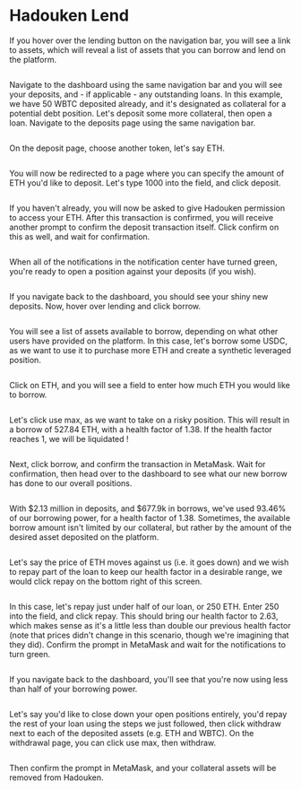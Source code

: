 # Hadouken Lend

If you hover over the lending button on the navigation bar, you will see a link to assets, which will reveal a list of assets that you can borrow and lend on the platform.

<figure><img src="../.gitbook/assets/image (45).png" alt=""><figcaption></figcaption></figure>

Navigate to the dashboard using the same navigation bar and you will see your deposits, and - if applicable - any outstanding loans. In this example, we have 50 WBTC deposited already, and it's designated as collateral for a potential debt position. Let's deposit some more collateral, then open a loan. Navigate to the deposits page using the same navigation bar.

<figure><img src="../.gitbook/assets/image (36).png" alt=""><figcaption></figcaption></figure>

On the deposit page, choose another token, let's say ETH.

<figure><img src="../.gitbook/assets/image (15).png" alt=""><figcaption></figcaption></figure>

You will now be redirected to a page where you can specify the amount of ETH you'd like to deposit. Let's type 1000 into the field, and click deposit.

<figure><img src="../.gitbook/assets/image (49).png" alt=""><figcaption></figcaption></figure>

If you haven't already, you will now be asked to give Hadouken permission to access your ETH. After this transaction is confirmed, you will receive another prompt to confirm the deposit transaction itself. Click confirm on this as well, and wait for confirmation.

<figure><img src="../.gitbook/assets/image (11).png" alt=""><figcaption></figcaption></figure>

When all of the notifications in the notification center have turned green, you're ready to open a position against your deposits (if you wish).

<figure><img src="../.gitbook/assets/image (8).png" alt=""><figcaption></figcaption></figure>

If you navigate back to the dashboard, you should see your shiny new deposits. Now, hover over lending and click borrow.

<figure><img src="../.gitbook/assets/image (33).png" alt=""><figcaption></figcaption></figure>

You will see a list of assets available to borrow, depending on what other users have provided on the platform. In this case, let's borrow some USDC, as we want to use it to purchase more ETH and create a synthetic leveraged position.

<figure><img src="../.gitbook/assets/image (18).png" alt=""><figcaption></figcaption></figure>

Click on ETH, and you will see a field to enter how much ETH you would like to borrow.

<figure><img src="../.gitbook/assets/image (9).png" alt=""><figcaption></figcaption></figure>

Let's click use max, as we want to take on a risky position. This will result in a borrow of 527.84 ETH, with a health factor of 1.38. If the health factor reaches 1, we will be liquidated !

<figure><img src="../.gitbook/assets/image (39).png" alt=""><figcaption></figcaption></figure>

Next, click borrow, and confirm the transaction in MetaMask. Wait for confirmation, then head over to the dashboard to see what our new borrow has done to our overall positions.

<figure><img src="../.gitbook/assets/image (34).png" alt=""><figcaption></figcaption></figure>

With $2.13 million in deposits, and $677.9k in borrows, we've used 93.46% of our borrowing power, for a health factor of 1.38. Sometimes, the available borrow amount isn't limited by our collateral, but rather by the amount of the desired asset deposited on the platform.

<figure><img src="../.gitbook/assets/image (2).png" alt=""><figcaption></figcaption></figure>

Let's say the price of ETH moves against us (i.e. it goes down) and we wish to repay part of the loan to keep our health factor in a desirable range, we would click repay on the bottom right of this screen.

<figure><img src="../.gitbook/assets/image.png" alt=""><figcaption></figcaption></figure>

In this case, let's repay just under half of our loan, or 250 ETH. Enter 250 into the field, and click repay. This should bring our health factor to 2.63, which makes sense as it's a little less than double our previous health factor (note that prices didn't change in this scenario, though we're imagining that they did). Confirm the prompt in MetaMask and wait for the notifications to turn green.

<figure><img src="../.gitbook/assets/image (1).png" alt=""><figcaption></figcaption></figure>

If you navigate back to the dashboard, you'll see that you're now using less than half of your borrowing power.

<figure><img src="../.gitbook/assets/image (47).png" alt=""><figcaption></figcaption></figure>

Let's say you'd like to close down your open positions entirely, you'd repay the rest of your loan using the steps we just followed, then click withdraw next to each of the deposited assets (e.g. ETH and WBTC). On the withdrawal page, you can click use max, then withdraw.

<figure><img src="../.gitbook/assets/image (3).png" alt=""><figcaption></figcaption></figure>

Then confirm the prompt in MetaMask, and your collateral assets will be removed from Hadouken.

<figure><img src="../.gitbook/assets/image (24).png" alt=""><figcaption></figcaption></figure>
